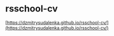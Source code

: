 # rsschool-cv

[https://dzmitrysudalenka.github.io/rsschool-cv/](https://dzmitrysudalenka.github.io/rsschool-cv/)

